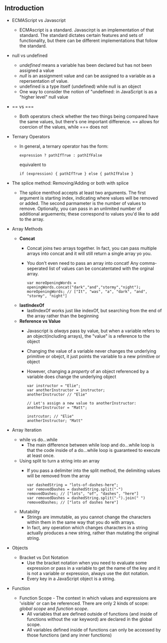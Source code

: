 ## Introduction

* ECMAScript vs Javascript
	* 	ECMAscript is a standard. Javascirpt is an implementation of that standard. The standard dictates certain features and sets of functionality, but there can be different implementations that follow the standard. 
* null vs undefined
	* *undefined* means a variable has been declared but has not been assigned a value
	* *null* is an assignment value and can be assigned to a variable as a repersentation of value. 
	* undefined is a type itself (undefined) while null is an object
	* One way to consider the notion of "undefined: in JavaScript is as a "higher level" null value
* == vs ===
	* Both operators check whether the two things being compared have the same values, but there's one important difference. == allows for coercion of the values, while === does not
* Ternary Operators
	* In general, a ternary operator has the form: 

		`expression ? pathIfTrue : pathIfFalse `
		
		equivalent to
			
		`if (expression) {
		    	pathIfTrue
		} else {
				pathIfFalse
		}`

* The splice method: Removing/Adding or both with splice
	* The splice menthod accepts at least two arguments. The first argument is starting index, indicating where values will be removed or added. The second parmameter is the number of values to remove. Optionally, you can pass in an unlimited number of additional arguements; these correspond to values you'd like to add to the array. 
* Array Methods
	* **Concat**
		* Concat joins two arrays together. In fact, you can pass multiple arrays into concat and it will still return a single array yo you. 
		* You don't even need to pass an array into concat! Any comma-seperated list of values can be concatentated with the orginal array. 

			```
			var moreOpeningWords = 
			openingWords.concat("dark","and","stormy","night");
			moreOpeningWords; // ["It", "was", "a", "dark", "and", "stormy", "night"]
			```
	* **lastIndexOf**
		* lastIndexOf works just like indexOf, but searching from the end of the array rather than the beginning
	* **Reference vs Value**
		* Javascript is *always* pass by value, but when a variable refers to an object(including arrays), the "value" is a reference to the object
		* Changing the value of a variable never changes the underlying primitive or obejct, it just points the variable to a new primitive or object 
		* However, changing a *property* of an object referenced by a variable does change the underlying object 

			```
			var instructor = "Elie";
			var anotherInstructor = instructor; 
			anotherInstructor // "Elie"
			
			// Let's assign a new value to anotherInstructor: 
			anotherInstructor = "Matt"; 
			
			instrcutor; // "Elie"
			anotherInstructor; "Matt"
			```
* Array Iteration 
	* while vs do...while
		* The main difference between while loop and do...while loop is that the code inside of a do...while loop is guaranteed to execute at least once. 
	* Using split to turn a string into an array 
		* If you pass a delimiter into the split method, the delimiting values will be removed from the array

			```
			var dashedString = "lots-of-dashes-here";
			var removedDashes = dashedString.split("-")
			removedDashes; // ["lots", "of", "dashes", "here"]
			var removedDashes = dashedString.split("-").join(" ")
			removedDashes; // ["lots of dashes here"]
			```
	* Mutability
		* Strings are immutable, as you cannot change the characters within them in the same way that you do with arrays. 
		* In fact, any operation which changes characters in a string actually produces a new string, rather than mutating the original string. 
* Objects
	* Bracket vs Dot Notation 
		* Use the bracket notation when you need to evaluate some expression or pass in a variable to get the name of the key and it is not a variable or expression, always use the dot notation. 
		* Every key in a JavaScript object is a string.
* Function 
	* Function Scope - The context in which values and expressions are 'visible' or can be referenced. There are only 2 kinds of scope: *global scope* and *function scope*. 
		* All variables that are defined outside of functions (and inside of functions without the var keyword) are declared in the global scope. 
		* All variables defined inside of functions can only be  accessed by those functions (and any inner functions)